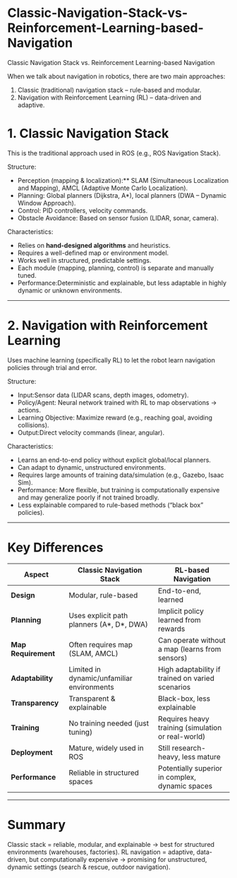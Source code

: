 # Classic-Navigation-Stack-vs-Reinforcement-Learning-based-Navigation



Classic Navigation Stack vs. Reinforcement Learning-based Navigation

When we talk about navigation in robotics, there are two main approaches:

1. Classic (traditional) navigation stack – rule-based and modular.
2. Navigation with Reinforcement Learning (RL) – data-driven and adaptive.



# 1. Classic Navigation Stack

This is the traditional approach used in ROS (e.g., ROS Navigation Stack).

Structure:

  * Perception (mapping & localization):** SLAM (Simultaneous Localization and Mapping), AMCL (Adaptive Monte Carlo Localization).
  * Planning: Global planners (Dijkstra, A\*), local planners (DWA – Dynamic Window Approach).
  * Control: PID controllers, velocity commands.
  * Obstacle Avoidance: Based on sensor fusion (LIDAR, sonar, camera).

 Characteristics:

  * Relies on **hand-designed algorithms** and heuristics.
  * Requires a well-defined map or environment model.
  * Works well in structured, predictable settings.
  * Each module (mapping, planning, control) is separate and manually tuned.
  * Performance:Deterministic and explainable, but less adaptable in highly dynamic or unknown environments.

---

# 2. Navigation with Reinforcement Learning

Uses machine learning (specifically RL) to let the robot learn navigation policies through trial and error.

Structure:

  * Input:Sensor data (LIDAR scans, depth images, odometry).
  * Policy/Agent: Neural network trained with RL to map observations → actions.
  * Learning Objective: Maximize reward (e.g., reaching goal, avoiding collisions).
  * Output:Direct velocity commands (linear, angular).

  Characteristics:

  * Learns an end-to-end policy without explicit global/local planners.
  * Can adapt to dynamic, unstructured environments.
  * Requires large amounts of training data/simulation (e.g., Gazebo, Isaac Sim).
  * Performance: More flexible, but training is computationally expensive and may generalize poorly if not trained broadly.
  * Less explainable compared to rule-based methods (“black box” policies).

---

# Key Differences

| Aspect              | Classic Navigation Stack                    | RL-based Navigation                                |
| ------------------- | ------------------------------------------- | -------------------------------------------------- |
| **Design**          | Modular, rule-based                         | End-to-end, learned                                |
| **Planning**        | Uses explicit path planners (A\*, D\*, DWA) | Implicit policy learned from rewards               |
| **Map Requirement** | Often requires map (SLAM, AMCL)             | Can operate without a map (learns from sensors)    |
| **Adaptability**    | Limited in dynamic/unfamiliar environments  | High adaptability if trained on varied scenarios   |
| **Transparency**    | Transparent & explainable                   | Black-box, less explainable                        |
| **Training**        | No training needed (just tuning)            | Requires heavy training (simulation or real-world) |
| **Deployment**      | Mature, widely used in ROS                  | Still research-heavy, less mature                  |
| **Performance**     | Reliable in structured spaces               | Potentially superior in complex, dynamic spaces    |

---

# Summary

 Classic stack = reliable, modular, and explainable → best for structured environments (warehouses, factories).
RL navigation = adaptive, data-driven, but computationally expensive → promising for unstructured, dynamic settings (search & rescue, outdoor navigation).


